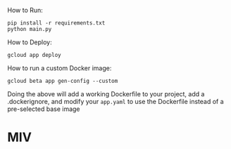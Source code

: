 How to Run:

```
pip install -r requirements.txt
python main.py
```

How to Deploy:
```
gcloud app deploy
```


How to run a custom Docker image:
```
gcloud beta app gen-config --custom
```
Doing the above will add a working Dockerfile to your
project, add a .dockerignore, and modify your `app.yaml`
to use the Dockerfile instead of a pre-selected
base image
# MIV
